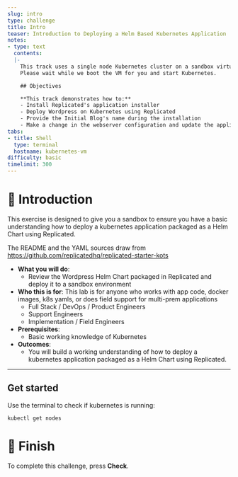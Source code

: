 ```yaml
---
slug: intro
type: challenge
title: Intro
teaser: Introduction to Deploying a Helm Based Kubernetes Application
notes:
- type: text
  contents: 
  |-
    This track uses a single node Kubernetes cluster on a sandbox virtual machine.
    Please wait while we boot the VM for you and start Kubernetes.

    ## Objectives

    **This track demonstrates how to:**
    - Install Replicated's application installer
    - Deploy Wordpress on Kubernetes using Replicated
    - Provide the Initial Blog's name during the installation
    - Make a change in the webserver configuration and update the application
tabs:
- title: Shell
  type: terminal
  hostname: kubernetes-vm
difficulty: basic
timelimit: 300
---
```

👋 Introduction
===============

This exercise is designed to give you a sandbox to ensure you have a basic understanding how to deploy a kubernetes application packaged as a Helm Chart using Replicated.

The README and the YAML sources draw from https://github.com/replicatedhq/replicated-starter-kots

* **What you will do**:
  * Review the Wordpress Helm Chart packaged in Replicated and deploy it to a sandbox environment
* **Who this is for**: This lab is for anyone who works with app code, docker images, k8s yamls, or does field support for multi-prem applications
  * Full Stack / DevOps / Product Engineers
  * Support Engineers
  * Implementation / Field Engineers
* **Prerequisites**:
  * Basic working knowledge of Kubernetes
* **Outcomes**:
  * You will build a working understanding of how to deploy a kubernetes application packaged as a Helm Chart using Replicated.

* * *

## Get started
Use the terminal to check if kubernetes is running:

```
kubectl get nodes
```

🏁 Finish
=========

To complete this challenge, press **Check**.
